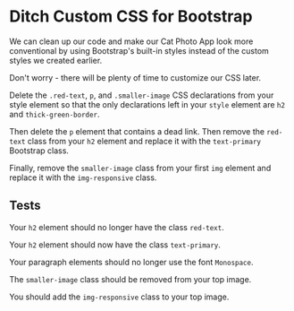 # Ditch Custom CSS for Bootstrap

We can clean up our code and make our Cat Photo App look more conventional by using Bootstrap's built-in styles instead of the custom styles we created earlier.

Don't worry - there will be plenty of time to customize our CSS later.

Delete the `.red-text`, `p`, and `.smaller-image` CSS declarations from your style element so that the only declarations left in your `style` element are `h2` and `thick-green-border`.

Then delete the `p` element that contains a dead link. Then remove the `red-text` class from your `h2` element and replace it with the `text-primary` Bootstrap class.

Finally, remove the `smaller-image` class from your first `img` element and replace it with the `img-responsive` class.

## Tests

Your `h2` element should no longer have the class `red-text`.

Your `h2` element should now have the class `text-primary`.

Your paragraph elements should no longer use the font `Monospace`.

The `smaller-image` class should be removed from your top image.

You should add the `img-responsive` class to your top image.
